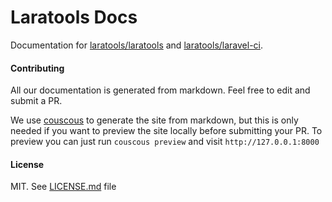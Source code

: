 # Laratools Docs

Documentation for [laratools/laratools](laratools) and [laratools/laravel-ci](laravel-ci).

#### Contributing

All our documentation is generated from markdown. Feel free to edit and submit a PR.

We use [couscous](couscous) to generate the site from markdown, but this is only needed if you want to preview the site locally before submitting your PR.
To preview you can just run `couscous preview` and visit `http://127.0.0.1:8000`

#### License

MIT. See [LICENSE.md](license) file

[license]: LICENSE
[laratools]: https://github.com/laratools/laratools
[laravel-ci]: https://github.com/laratools/laravel-ci 
[couscous]: http://couscous.io